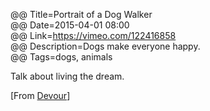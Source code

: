 @@ Title=Portrait of a Dog Walker  
@@ Date=2015-04-01 08:00  
@@ Link=https://vimeo.com/122416858  
@@ Description=Dogs make everyone happy.  
@@ Tags=dogs, animals  

Talk about living the dream. 

[From [Devour](http://devour.com/video/portrait-of-a-dog-walker/)]